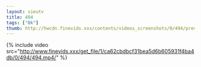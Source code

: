 ```yaml
--- 
layout: sieutv
title: 494
tags: ["0k"]
thumb: http://hwcdn.finevids.xxx/contents/videos_screenshots/0/494/preview.mp4.jpg
---
```

{% include video src="http://www.finevids.xxx/get_file/1/ca62cbdbcf31bea5d6b605931f4ba4db/0/494/494.mp4/" %} 
